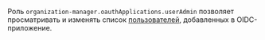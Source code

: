 Роль `organization-manager.oauthApplications.userAdmin` позволяет просматривать и изменять список [пользователей](../../../overview/roles-and-resources.md#users), добавленных в OIDC-приложение.
